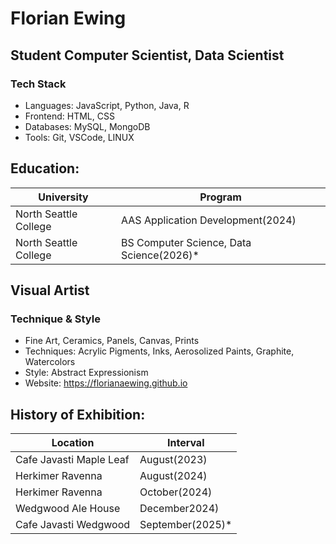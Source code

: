 # Florian Ewing
## Student Computer Scientist, Data Scientist

### Tech Stack
- Languages: JavaScript, Python, Java, R
- Frontend: HTML, CSS
- Databases: MySQL, MongoDB
- Tools: Git, VSCode, LINUX

 ## Education:
| University | Program |
|------------|---------|
| North Seattle College | AAS Application Development(2024) |
| North Seattle College | BS Computer Science, Data Science(2026)* |

## Visual Artist
### Technique & Style
- Fine Art, Ceramics, Panels, Canvas, Prints
- Techniques: Acrylic Pigments, Inks, Aerosolized Paints, Graphite, Watercolors
- Style: Abstract Expressionism
- Website: https://florianaewing.github.io

 ## History of Exhibition:
| Location | Interval |
|----------|--------|
| Cafe Javasti Maple Leaf | August(2023) |
| Herkimer Ravenna | August(2024) |
| Herkimer Ravenna | October(2024) |
| Wedgwood Ale House | December2024) |
| Cafe Javasti Wedgwood | September(2025)* |



